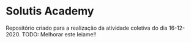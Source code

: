# Solutis Academy

Repositório criado para a realização da atividade coletiva do dia 16-12-2020.
TODO: Melhorar este leiame!!
